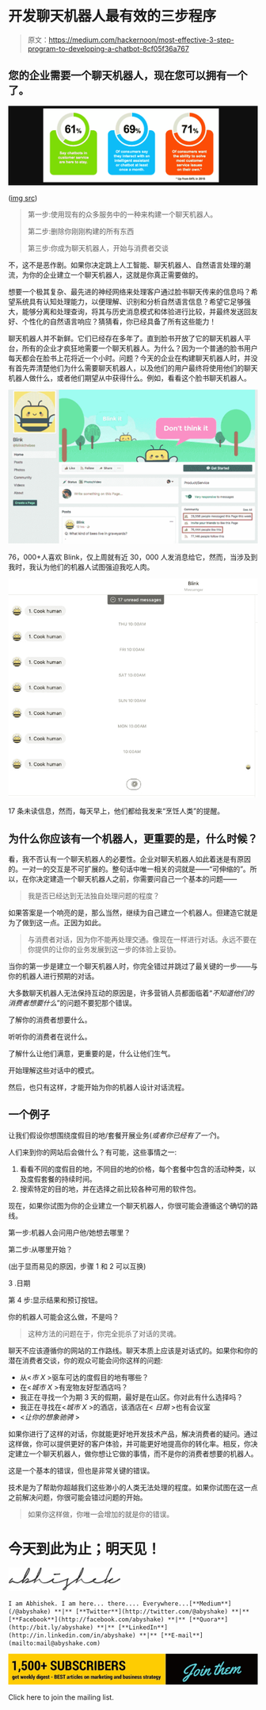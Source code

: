 # 开发聊天机器人最有效的三步程序

> 原文：<https://medium.com/hackernoon/most-effective-3-step-program-to-developing-a-chatbot-8cf05f36a767>

## 您的企业需要一个聊天机器人，现在您可以拥有一个了。

![](img/904e2873d883c40b02b696779bc49ed5.png)

([img src](https://www.bulldogreporter.com/human-touch-not-so-much-44-of-consumers-say-they-prefer-chatbots-for-customer-service/))

> 第一步:使用现有的众多服务中的一种来构建一个聊天机器人。
> 
> 第二步:删除你刚刚构建的所有东西
> 
> 第三步:你成为聊天机器人，开始与消费者交谈

不，这不是恶作剧。如果你决定跳上人工智能、聊天机器人、自然语言处理的潮流，为你的企业建立一个聊天机器人，这就是你真正需要做的。

想要一个极其复杂、最先进的神经网络来处理客户通过脸书聊天传来的信息吗？希望系统具有认知处理能力，以便理解、识别和分析自然语言信息？希望它足够强大，能够分离和处理查询，将其与历史消息模式和体验进行比较，并最终发送回友好、个性化的自然语言响应？猜猜看，你已经具备了所有这些能力！

聊天机器人并不新鲜。它们已经存在多年了。直到脸书开放了它的聊天机器人平台，所有的企业才疯狂地需要一个聊天机器人。为什么？因为一个普通的脸书用户每天都会在脸书上花将近一个小时。问题？今天的企业在构建聊天机器人时，并没有首先弄清楚他们为什么需要聊天机器人，以及他们的用户最终将使用他们的聊天机器人做什么，或者他们期望从中获得什么。例如，看看这个脸书聊天机器人。

![](img/488182e004673953c8c1bea5adc82fde.png)

76，000+人喜欢 Blink，仅上周就有近 30，000 人发消息给它，然而，当涉及到我时，我认为他们的机器人试图强迫我吃人肉。

![](img/f46fec70662f7e38761ee9f1399f4eb5.png)

17 条未读信息，然而，每天早上，他们都给我发来“烹饪人类”的提醒。

## 为什么你应该有一个机器人，更重要的是，什么时候？

看，我不否认有一个聊天机器人的必要性。企业对聊天机器人如此着迷是有原因的。一对一的交互是不可扩展的。整句话中唯一相关的词就是——“可伸缩的”。所以，在你决定建造一个聊天机器人之前，你需要问自己一个基本的问题——

> 我是否已经达到无法独自处理问题的程度？

如果答案是一个响亮的是，那么当然，继续为自己建立一个机器人。但建造它就是为了做到这一点。正因为如此。

> 与消费者对话，因为你不能再处理交通。像现在一样进行对话。永远不要在你提供的让你的业务发展到这一步的体验上妥协。

当你的第一步是建立一个聊天机器人时，你完全错过并跳过了最关键的一步——与你的机器人进行预期的对话。

大多数聊天机器人无法保持互动的原因是，许多营销人员都面临着“*不知道他们的消费者想要什么*”的问题不要犯那个错误。

了解你的消费者想要什么。

听听你的消费者在说什么。

了解什么让他们满意，更重要的是，什么让他们生气。

开始理解这些对话中的模式。

然后，也只有这样，才能开始为你的机器人设计对话流程。

## 一个例子

让我们假设你想围绕度假目的地/套餐开展业务(*或者你已经有了一个*)。

人们来到你的网站后会做什么？有可能，这些事情之一:

1.  看看不同的度假目的地，不同目的地的价格，每个套餐中包含的活动种类，以及度假套餐的持续时间。
2.  搜索特定的目的地，并在选择之前比较各种可用的软件包。

现在，如果你试图为你的企业建立一个聊天机器人，你很可能会遵循这个确切的路线。

第一步:机器人会问用户他/她想去哪里？

第二步:从哪里开始？

(出于显而易见的原因，步骤 1 和 2 可以互换)

3 .日期

第 4 步:显示结果和预订按钮。

你的机器人可能会这么做，不是吗？

> 这种方法的问题在于，你完全扼杀了对话的灵魂。

聊天不应该遵循你的网站的工作路线。聊天本质上应该是对话式的。如果你和你的潜在消费者交谈，你的观众可能会问你这样的问题:

*   从<*市 X* >驱车可达的度假目的地有哪些？
*   在<*城市 X* >有宠物友好型酒店吗？
*   我正在寻找一个为期 3 天的假期，最好是在山区。你对此有什么选择吗？
*   我正在寻找在<*城市 X* >的酒店，该酒店在< *日期* >也有会议室
*   <*让你的想象驰骋* >

如果你进行了这样的对话，你就能更好地开发技术产品，解决消费者的疑问。通过这样做，你可以提供更好的客户体验，并可能更好地提高你的转化率。相反，你决定建立一个聊天机器人，做你想让它做的事情，而不是你的消费者想要的机器人。

这是一个基本的错误，但也是非常关键的错误。

技术是为了帮助你超越我们这些渺小的人类无法处理的程度。如果你试图在这一点之前解决问题，你很可能会错过问题的开始。

> 如果你这样做，你唯一会增加的就是你的错误。

# 今天到此为止；明天见！

![](img/1a004115101bd35464186ee7e693a69d.png)

```
I am Abhishek. I am here... there.... Everywhere...[**Medium**](/@abyshake) **|** [**Twitter**](http://twitter.com/@abyshake) **|** [**Facebook**](http://facebook.com/abyshake) **|** [**Quora**](http://bit.ly/abyshake) **|** [**LinkedIn**](http://in.linkedin.com/in/abyshake) **|** [**E-mail**](mailto:mail@abyshake.com)
```

[![](img/7ae1f75c4531aebcbb962bef1645ad9e.png)](https://upscri.be/a5ccb9/)

Click here to join the mailing list.
